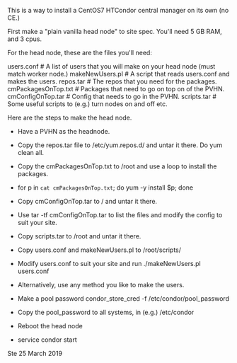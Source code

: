 This is a way to install a CentOS7 HTCondor central manager on its own (no CE.)

First make a "plain vanilla head node" to site spec.  You'll need 5 GB RAM, and 3 cpus.

For the head node, these are the files you'll need:

users.conf         # A list of users that you will make on your head node (must match worker node.)
makeNewUsers.pl    # A script that reads users.conf and makes the users.
repos.tar          # The repos that you need for the packages. 
cmPackagesOnTop.txt  # Packages that need to go on top on of the PVHN.
cmConfigOnTop.tar    # Config that needs to go in the PVHN.
scripts.tar        # Some useful scripts to (e.g.) turn nodes on and off etc.

Here are the steps to make the head node.

- Have a PVHN as the headnode.
- Copy the repos.tar file to /etc/yum.repos.d/ and untar it there. Do yum clean all.
- Copy the cmPackagesOnTop.txt to /root and use a loop to install the packages.
-   for p in `cat cmPackagesOnTop.txt`; do yum -y install $p; done
- Copy cmConfigOnTop.tar to / and untar it there.
- Use tar -tf cmConfigOnTop.tar to list the files and modify the config to suit your site.
- Copy scripts.tar to /root and untar it there.
- Copy users.conf and makeNewUsers.pl to /root/scripts/ 
- Modify users.conf to suit your site and run ./makeNewUsers.pl users.conf
- Alternatively, use any method you like to make the users.
- Make a pool password condor_store_cred -f /etc/condor/pool_password
- Copy the pool_password to all systems, in (e.g.) /etc/condor

- Reboot the head node
- service condor start

Ste
25 March 2019

